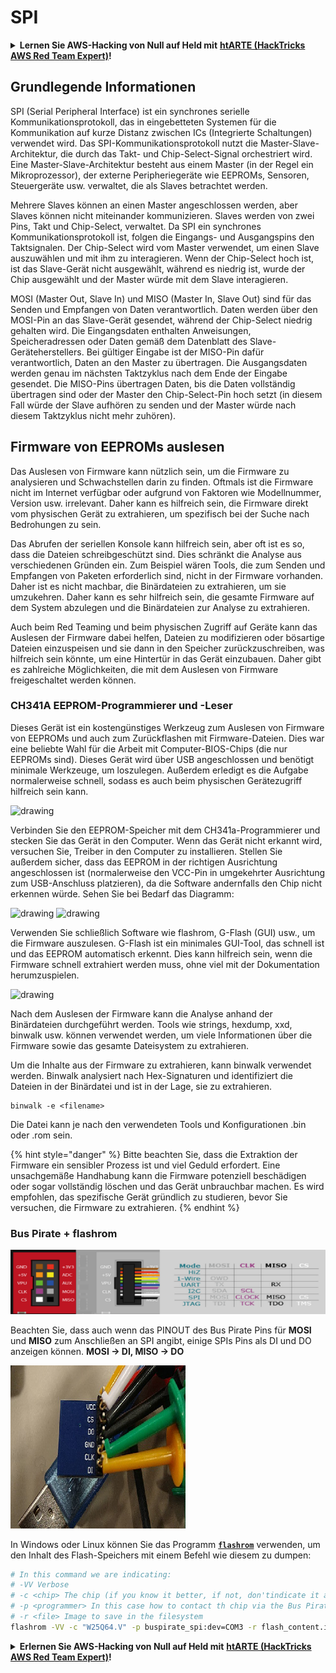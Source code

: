 # SPI

<details>

<summary><strong>Lernen Sie AWS-Hacking von Null auf Held mit</strong> <a href="https://training.hacktricks.xyz/courses/arte"><strong>htARTE (HackTricks AWS Red Team Expert)</strong></a><strong>!</strong></summary>

Andere Möglichkeiten, HackTricks zu unterstützen:

* Wenn Sie Ihr **Unternehmen in HackTricks beworben sehen möchten** oder **HackTricks als PDF herunterladen möchten**, überprüfen Sie die [**ABONNEMENTPLÄNE**](https://github.com/sponsors/carlospolop)!
* Holen Sie sich das [**offizielle PEASS & HackTricks-Merch**](https://peass.creator-spring.com)
* Entdecken Sie [**The PEASS Family**](https://opensea.io/collection/the-peass-family), unsere Sammlung exklusiver [**NFTs**](https://opensea.io/collection/the-peass-family)
* **Treten Sie der** 💬 [**Discord-Gruppe**](https://discord.gg/hRep4RUj7f) oder der [**Telegram-Gruppe**](https://t.me/peass) bei oder **folgen** Sie uns auf **Twitter** 🐦 [**@carlospolopm**](https://twitter.com/hacktricks\_live)**.**
* **Teilen Sie Ihre Hacking-Tricks, indem Sie PRs an die** [**HackTricks**](https://github.com/carlospolop/hacktricks) und [**HackTricks Cloud**](https://github.com/carlospolop/hacktricks-cloud) GitHub-Repositories einreichen.

</details>

## Grundlegende Informationen

SPI (Serial Peripheral Interface) ist ein synchrones serielle Kommunikationsprotokoll, das in eingebetteten Systemen für die Kommunikation auf kurze Distanz zwischen ICs (Integrierte Schaltungen) verwendet wird. Das SPI-Kommunikationsprotokoll nutzt die Master-Slave-Architektur, die durch das Takt- und Chip-Select-Signal orchestriert wird. Eine Master-Slave-Architektur besteht aus einem Master (in der Regel ein Mikroprozessor), der externe Peripheriegeräte wie EEPROMs, Sensoren, Steuergeräte usw. verwaltet, die als Slaves betrachtet werden.

Mehrere Slaves können an einen Master angeschlossen werden, aber Slaves können nicht miteinander kommunizieren. Slaves werden von zwei Pins, Takt und Chip-Select, verwaltet. Da SPI ein synchrones Kommunikationsprotokoll ist, folgen die Eingangs- und Ausgangspins den Taktsignalen. Der Chip-Select wird vom Master verwendet, um einen Slave auszuwählen und mit ihm zu interagieren. Wenn der Chip-Select hoch ist, ist das Slave-Gerät nicht ausgewählt, während es niedrig ist, wurde der Chip ausgewählt und der Master würde mit dem Slave interagieren.

MOSI (Master Out, Slave In) und MISO (Master In, Slave Out) sind für das Senden und Empfangen von Daten verantwortlich. Daten werden über den MOSI-Pin an das Slave-Gerät gesendet, während der Chip-Select niedrig gehalten wird. Die Eingangsdaten enthalten Anweisungen, Speicheradressen oder Daten gemäß dem Datenblatt des Slave-Geräteherstellers. Bei gültiger Eingabe ist der MISO-Pin dafür verantwortlich, Daten an den Master zu übertragen. Die Ausgangsdaten werden genau im nächsten Taktzyklus nach dem Ende der Eingabe gesendet. Die MISO-Pins übertragen Daten, bis die Daten vollständig übertragen sind oder der Master den Chip-Select-Pin hoch setzt (in diesem Fall würde der Slave aufhören zu senden und der Master würde nach diesem Taktzyklus nicht mehr zuhören).

## Firmware von EEPROMs auslesen

Das Auslesen von Firmware kann nützlich sein, um die Firmware zu analysieren und Schwachstellen darin zu finden. Oftmals ist die Firmware nicht im Internet verfügbar oder aufgrund von Faktoren wie Modellnummer, Version usw. irrelevant. Daher kann es hilfreich sein, die Firmware direkt vom physischen Gerät zu extrahieren, um spezifisch bei der Suche nach Bedrohungen zu sein.

Das Abrufen der seriellen Konsole kann hilfreich sein, aber oft ist es so, dass die Dateien schreibgeschützt sind. Dies schränkt die Analyse aus verschiedenen Gründen ein. Zum Beispiel wären Tools, die zum Senden und Empfangen von Paketen erforderlich sind, nicht in der Firmware vorhanden. Daher ist es nicht machbar, die Binärdateien zu extrahieren, um sie umzukehren. Daher kann es sehr hilfreich sein, die gesamte Firmware auf dem System abzulegen und die Binärdateien zur Analyse zu extrahieren.

Auch beim Red Teaming und beim physischen Zugriff auf Geräte kann das Auslesen der Firmware dabei helfen, Dateien zu modifizieren oder bösartige Dateien einzuspeisen und sie dann in den Speicher zurückzuschreiben, was hilfreich sein könnte, um eine Hintertür in das Gerät einzubauen. Daher gibt es zahlreiche Möglichkeiten, die mit dem Auslesen von Firmware freigeschaltet werden können.

### CH341A EEPROM-Programmierer und -Leser

Dieses Gerät ist ein kostengünstiges Werkzeug zum Auslesen von Firmware von EEPROMs und auch zum Zurückflashen mit Firmware-Dateien. Dies war eine beliebte Wahl für die Arbeit mit Computer-BIOS-Chips (die nur EEPROMs sind). Dieses Gerät wird über USB angeschlossen und benötigt minimale Werkzeuge, um loszulegen. Außerdem erledigt es die Aufgabe normalerweise schnell, sodass es auch beim physischen Gerätezugriff hilfreich sein kann.

![drawing](../../.gitbook/assets/board\_image\_ch341a.jpg)

Verbinden Sie den EEPROM-Speicher mit dem CH341a-Programmierer und stecken Sie das Gerät in den Computer. Wenn das Gerät nicht erkannt wird, versuchen Sie, Treiber in den Computer zu installieren. Stellen Sie außerdem sicher, dass das EEPROM in der richtigen Ausrichtung angeschlossen ist (normalerweise den VCC-Pin in umgekehrter Ausrichtung zum USB-Anschluss platzieren), da die Software andernfalls den Chip nicht erkennen würde. Sehen Sie bei Bedarf das Diagramm:

![drawing](../../.gitbook/assets/connect\_wires\_ch341a.jpg) ![drawing](../../.gitbook/assets/eeprom\_plugged\_ch341a.jpg)

Verwenden Sie schließlich Software wie flashrom, G-Flash (GUI) usw., um die Firmware auszulesen. G-Flash ist ein minimales GUI-Tool, das schnell ist und das EEPROM automatisch erkennt. Dies kann hilfreich sein, wenn die Firmware schnell extrahiert werden muss, ohne viel mit der Dokumentation herumzuspielen.

![drawing](../../.gitbook/assets/connected\_status\_ch341a.jpg)

Nach dem Auslesen der Firmware kann die Analyse anhand der Binärdateien durchgeführt werden. Tools wie strings, hexdump, xxd, binwalk usw. können verwendet werden, um viele Informationen über die Firmware sowie das gesamte Dateisystem zu extrahieren.

Um die Inhalte aus der Firmware zu extrahieren, kann binwalk verwendet werden. Binwalk analysiert nach Hex-Signaturen und identifiziert die Dateien in der Binärdatei und ist in der Lage, sie zu extrahieren.
```
binwalk -e <filename>
```
Die Datei kann je nach den verwendeten Tools und Konfigurationen .bin oder .rom sein.

{% hint style="danger" %}
Bitte beachten Sie, dass die Extraktion der Firmware ein sensibler Prozess ist und viel Geduld erfordert. Eine unsachgemäße Handhabung kann die Firmware potenziell beschädigen oder sogar vollständig löschen und das Gerät unbrauchbar machen. Es wird empfohlen, das spezifische Gerät gründlich zu studieren, bevor Sie versuchen, die Firmware zu extrahieren.
{% endhint %}

### Bus Pirate + flashrom

![](<../../.gitbook/assets/image (910).png>)

Beachten Sie, dass auch wenn das PINOUT des Bus Pirate Pins für **MOSI** und **MISO** zum Anschließen an SPI angibt, einige SPIs Pins als DI und DO anzeigen können. **MOSI -> DI, MISO -> DO**

![](<../../.gitbook/assets/image (360).png>)

In Windows oder Linux können Sie das Programm [**`flashrom`**](https://www.flashrom.org/Flashrom) verwenden, um den Inhalt des Flash-Speichers mit einem Befehl wie diesem zu dumpen:
```bash
# In this command we are indicating:
# -VV Verbose
# -c <chip> The chip (if you know it better, if not, don'tindicate it and the program might be able to find it)
# -p <programmer> In this case how to contact th chip via the Bus Pirate
# -r <file> Image to save in the filesystem
flashrom -VV -c "W25Q64.V" -p buspirate_spi:dev=COM3 -r flash_content.img
```
<details>

<summary><strong>Erlernen Sie AWS-Hacking von Null auf Held mit</strong> <a href="https://training.hacktricks.xyz/courses/arte"><strong>htARTE (HackTricks AWS Red Team Expert)</strong></a><strong>!</strong></summary>

Andere Möglichkeiten, HackTricks zu unterstützen:

* Wenn Sie Ihr **Unternehmen in HackTricks beworben sehen möchten** oder **HackTricks als PDF herunterladen möchten**, überprüfen Sie die [**ABONNEMENTPLÄNE**](https://github.com/sponsors/carlospolop)!
* Holen Sie sich das [**offizielle PEASS & HackTricks-Merch**](https://peass.creator-spring.com)
* Entdecken Sie [**The PEASS Family**](https://opensea.io/collection/the-peass-family), unsere Sammlung exklusiver [**NFTs**](https://opensea.io/collection/the-peass-family)
* **Treten Sie der** 💬 [**Discord-Gruppe**](https://discord.gg/hRep4RUj7f) oder der [**Telegram-Gruppe**](https://t.me/peass) bei oder **folgen** Sie uns auf **Twitter** 🐦 [**@carlospolopm**](https://twitter.com/hacktricks\_live)**.**
* **Teilen Sie Ihre Hacking-Tricks, indem Sie PRs an die** [**HackTricks**](https://github.com/carlospolop/hacktricks) und [**HackTricks Cloud**](https://github.com/carlospolop/hacktricks-cloud) GitHub-Repositories einreichen.

</details>
